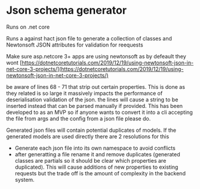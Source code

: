 # Json schema generator

Runs on .net core

Runs a against hact json file to generate a collection of classes and Newtonsoft JSON attributes for validation for reequests

Make sure asp.netcore 3+ apps are using newtonsoft as by defeault they wont
[https://dotnetcoretutorials.com/2019/12/19/using-newtonsoft-json-in-net-core-3-projects/](https://dotnetcoretutorials.com/2019/12/19/using-newtonsoft-json-in-net-core-3-projects/)

be aware of lines 68 - 71 that strip out certain properties. This is done as they related is so large it massively impacts the performance of deserialisation validation of the json.
the lines will cause a string to be inserted instead that can be parsed manually if provided. 
This has been developed to as an MVP so if anyone wants to convert it into a cli accepting the file from args and the config from a json file please do.

Generated json files will contain potential duplicates of models. If the generated models are used directly there are 2 resolutions for this

- Generate each json file into its own namespace to avoid conflicts
- after generatting a file rename it and remove duplicates (generated classes are partials so it should be clear which properties are duplicated). This will cause additions of new properties to existing requests but the trade off is the amount of complexity in the backend system.

